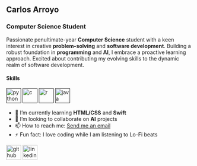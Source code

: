 ## Carlos Arroyo
### Computer Science Student
Passionate penultimate-year **Computer Science** student with a keen interest in creative **problem-solving** and **software development**. Building a robust foundation in **programming** and **AI**, I embrace a proactive learning approach. Excited about contributing my evolving skills to the dynamic realm of software development.

#### Skills


 [<img src='https://cdn.jsdelivr.net/npm/simple-icons@3.0.1/icons/python.svg' alt='python' height='40'>]( )  [<img src='https://cdn.jsdelivr.net/npm/simple-icons@3.0.1/icons/c.svg' alt='c' height='40'>]( )  [<img src='https://cdn.jsdelivr.net/npm/simple-icons@3.0.1/icons/r.svg' alt='r' height='40'>]( )  [<img src='https://cdn.jsdelivr.net/npm/simple-icons@3.0.1/icons/java.svg' alt='java' height='40'>]( )  

- 🌱 I’m currently learning **HTML/CSS** and **Swift** 
- 👯 I’m looking to collaborate on **AI**  projects 
- 📫 How to reach me: [Send me an email](cgarroyolorenzo@gmail.com) 
- ⚡ Fun fact: I love coding while I am listening to Lo-Fi beats 


[<img src='https://cdn.jsdelivr.net/npm/simple-icons@3.0.1/icons/github.svg' alt='github' height='40'>](https://github.com/carroyo03)  [<img src='https://cdn.jsdelivr.net/npm/simple-icons@3.0.1/icons/linkedin.svg' alt='linkedin' height='40'>](https://www.linkedin.com/in/carlosarroyolorenzo/)  






